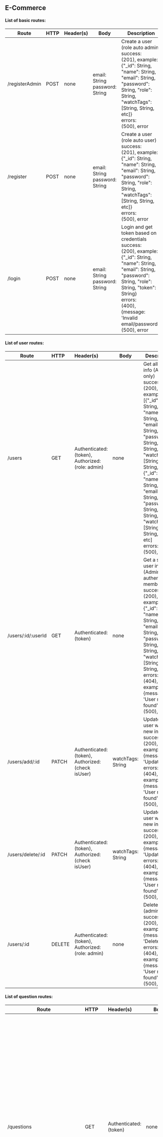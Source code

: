 ## E-Commerce

#### List of basic routes:

| Route          | HTTP | Header(s) | Body                                | Description                                                  |
| -------------- | ---- | --------- | ----------------------------------- | ------------------------------------------------------------ |
| /registerAdmin | POST | none      | email: String<br />password: String | Create a user (role auto admin)<br />success:<br />(201), example: {"_id": String, "name": String, "email": String, "password": String, "role": String, "watchTags": [String, String, etc]}<br />errors:<br />(500), error |
| /register      | POST | none      | email: String<br />password: String | Create a user (role auto user)<br />success:<br />(201), example: {"_id": String, "name": String, "email": String, "password": String, "role": String, "watchTags": [String, String, etc]}<br />errors:<br />(500), error |
| /login         | POST | none      | email: String<br />password: String | Login and get token based on credentials<br />success:<br />(200), example: {"_id": String, "name": String, "email": String, "password": String, "role": String,  "token": String}<br />errors:<br />(400), {message: 'Invalid email/password'}<br />(500), error |



#### List of user routes:

| Route              | HTTP   | Header(s)                                                    | Body              | Description                                                  |
| ------------------ | :----- | :----------------------------------------------------------- | ----------------- | ------------------------------------------------------------ |
| /users             | GET    | Authenticated:<br />(token),<br />Authorized:<br />(role: admin) | none              | Get all users info (Admin only)<br />success:<br />(200), example: [{"_id": String, "name": String, "email": String, "password": String, "role": String, "watchTags": [String, String, etc]}, {"_id": String, "name": String, "email": String, "password": String, "role": String, "watchTags": [String, String, etc]}, etc]<br />errors:<br />(500), error |
| /users/:id/:userId | GET    | Authenticated:<br />(token)                                  | none              | Get a single user info (Admin and authenticated member)<br />success:<br />(200), example: {"_id": String, "name": String, "email": String, "password": String, "role": String, "watchTags": [String, String, etc]}<br />errors:<br />(404), example: {message: 'User not found'}<br />(500), error |
| /users/add/:id     | PATCH  | Authenticated:<br />(token),<br />Authorized:<br />(check isUser) | watchTags: String | Update a user with new info<br />success:<br />(200), example: {message: 'Updated'}<br />errors:<br />(404), example: {message: 'User not found'}<br />(500), error |
| /users/delete/:id  | PATCH  | Authenticated:<br />(token),<br />Authorized:<br />(check isUser) | watchTags: String | Update a user with new info<br />success:<br />(200), example: {message: 'Updated'}<br />errors:<br />(404), example: {message: 'User not found'}<br />(500), error |
| /users/:id         | DELETE | Authenticated:<br />(token),<br />Authorized:<br />(role: admin) | none              | Delete a user (admin only)<br />success:<br />(200), example: {message: 'Deleted'}<br />errors:<br />(404), example: {message: 'User not found'}<br />(500), error |



#### List of question routes:

| Route                            | HTTP   | Header(s)                                                    | Body                                                         | Description                                                  |
| -------------------------------- | :----- | :----------------------------------------------------------- | ------------------------------------------------------------ | ------------------------------------------------------------ |
| /questions                       | GET    | Authenticated:<br />(token)                                  | none                                                         | Get all questions<br />success:<br />(200), example: [{"title": String, "description": String, "answer": [Object, Object, etc], "votes": [Object, Object, etc], "tags": [String, String, etc], userId: Object}, {"title": String, "description": String, "answer": [Object, Object, etc], "votes": [Object, Object, etc], "tags": [String, String, etc], userId: Object}, etc]<br />errors:<br />(500), error |
| /questions/:questionId           | GET    | Authenticated:<br />(token)                                  | none                                                         | Get a single question info<br />success:<br />(200), example: {"title": String, "description": String, "answer": [Object, Object, etc], "votes": [Object, Object, etc], "tags": [String, String, etc], userId: Object}<br />errors:<br />(404), example: {message: 'Product not found'}<br />(500), error |
| /questions/:id                   | POST   | Authenticated:<br />(token),<br />Authorized:<br />(check isUser) | title: String<br />description: String<br />tags: [String, String] | Create a question<br />success:<br />(201), example: {"title": String, "description": String, "answer": [Object, Object, etc], "votes": [Object, Object, etc], "tags": [String, String, etc], userId: Object}<br />errors:<br />(400), example: {"message": String}<br />(500), error |
| /questions/:id/:questionId       | PUT    | Authenticated:<br />(token)<br />Authorized:<br />(check isUser) | title: String<br />description: String<br />tags: [String, String] | Update a question with new info<br />success:<br />(200), example: {"title": String, "description": String, "answer": [Object, Object, etc], "votes": [Object, Object, etc], "tags": [String, String, etc], userId: Object}<br />errors:<br />(404), example: {message: 'Question not found'}<br />(500), error |
| /questions/:id/votes/:questionId | PATCH  | Authenticated:<br />(token),<br />Authorized:<br />(check isUser) | status: String                                               | Update votes of question<br />success:<br />(200), example: {"title": String, "description": String, "answer": [Object, Object, etc], "votes": [Object, Object, etc], "tags": [String, String, etc], userId: Object}<br />errors:<br />(404), example: {message: 'Question not found'}<br />(500), error |
| /questions/:id/:questionId       | DELETE | Authenticated:<br />(token),<br />Authorized:<br />(check isUser) | none                                                         | Delete a question<br />success:<br />(200), example: {message: 'Question successfully deleted'}<br />errors:<br />(404), example: {message: 'Question not found'}<br />(500), error |



#### List of answer routes:

| Route                        | HTTP   | Header(s)                                                    | Body                                                         | Description                                                  |
| ---------------------------- | :----- | :----------------------------------------------------------- | ------------------------------------------------------------ | ------------------------------------------------------------ |
| /answers/:questionId         | GET    | Authenticated:<br />(token)                                  | none                                                         | Get answer by questionId<br />success:<br />(200), example: {"title": String, "description": String, "votes": [Object, Object, etc], "questionId": Object, userId: Object}, {"title": String, "description": String, "votes": [Object, Object, etc], "questionId": Object, userId: Object}<br />errors:<br />(500), error |
| /answers/:id/:questionId     | POST   | Authenticated:<br />(token),<br />Authorized:<br />(check isUser) | title: String<br />description: String<br />questionId: String | Create a answer<br />success:<br />(201), example: {"title": String, "description": String, "votes": [Object, Object, etc], "questionId": Object, userId: Object}, {"title": String, "description": String, "votes": [Object, Object, etc], "questionId": Object, userId: Object}<br />errors:<br />(400), example: {"message": String}<br />(500), error |
| /answers/:id/:answerId       | PUT    | Authenticated:<br />(token)<br />Authorized:<br />(check isUser) | title: String<br />description: String                       | Update a answer with new info<br />success:<br />(200), example: {"title": String, "description": String, "votes": [Object, Object, etc], "questionId": Object, userId: Object}, {"title": String, "description": String, "votes": [Object, Object, etc], "questionId": Object, userId: Object}<br />errors:<br />(404), example: {message: 'Answer not found'}<br />(500), error |
| /answers/:id/votes/:answerId | PATCH  | Authenticated:<br />(token),<br />Authorized:<br />(check isUser) | status: String                                               | Update votes of answer<br />success:<br />(200), example: {"title": String, "description": String, "votes": [Object, Object, etc], "questionId": Object, userId: Object}, {"title": String, "description": String, "votes": [Object, Object, etc], "questionId": Object, userId: Object}<br />errors:<br />(404), example: {message: 'Answer not found'}<br />(500), error |
| /answers/:id/:answerId       | DELETE | Authenticated:<br />(token),<br />Authorized:<br />(check isUser) | none                                                         | Delete a answer<br />success:<br />(200), example: {message: 'Answer successfully deleted'}<br />errors:<br />(404), example: {message: 'Answer not found'}<br />(500), error |



#### List of tag routes:

| Route | HTTP | Header(s)                   | Body | Description                                                  |
| ----- | :--- | :-------------------------- | ---- | ------------------------------------------------------------ |
| /tags | GET  | Authenticated:<br />(token) | none | Get all tags<br />success:<br />(200), example: [{"name": String}, {"name": String}, etc]<br />errors:<br />(500), error |



### Link Deploy

Server:

<http://overflow-server.willyprayogo26.xyz/>



Client:

<http://hacktiv-overflow.willyprayogo26.xyz/>